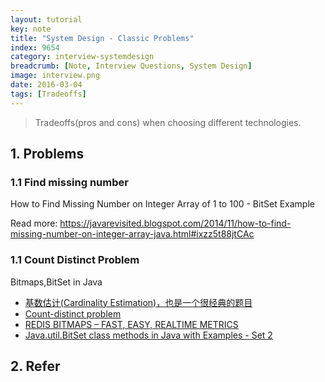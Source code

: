 ```yaml
---
layout: tutorial
key: note
title: "System Design - Classic Problems"
index: 9654
category: interview-systemdesign
breadcrumb: [Note, Interview Questions, System Design]
image: interview.png
date: 2016-03-04
tags: [Tradeoffs]
---
```


> Tradeoffs(pros and cons) when choosing different technologies.

## 1. Problems
### 1.1 Find missing number
How to Find Missing Number on Integer Array of 1 to 100 - BitSet Example

Read more: https://javarevisited.blogspot.com/2014/11/how-to-find-missing-number-on-integer-array-java.html#ixzz5t88jtCAc

### 1.1 Count Distinct Problem
Bitmaps,BitSet in Java
* [基数估计(Cardinality Estimation)，也是一个很经典的题目](https://soulmachine.gitbooks.io/system-design/content/cn/bigdata/cardinality-estimation.html)
* [Count-distinct problem](https://en.wikipedia.org/wiki/Count-distinct_problem)
* [REDIS BITMAPS – FAST, EASY, REALTIME METRICS](https://blog.getspool.com/2011/11/29/fast-easy-realtime-metrics-using-redis-bitmaps/)
* [Java.util.BitSet class methods in Java with Examples - Set 2](https://www.geeksforgeeks.org/bitset-class-methods-java-examples-set-2/)


## 2. Refer
